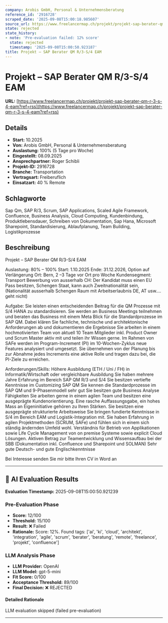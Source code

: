 ```yaml
---
company: Arobis GmbH, Personal & Unternehmensberatung
reference_id: '2916728'
scraped_date: '2025-09-08T15:00:18.985607'
source_url: https://www.freelancermap.ch/projekt/projekt-sap-berater-qm-r-3-s-4-eam?ref=rss
state: rejected
state_history:
- note: 'Pre-evaluation failed: 12% score'
  state: rejected
  timestamp: '2025-09-08T15:00:50.923187'
title: Projekt – SAP Berater QM R/3-S/4 EAM
---
```



# Projekt – SAP Berater QM R/3-S/4 EAM
**URL:** [https://www.freelancermap.ch/projekt/projekt-sap-berater-qm-r-3-s-4-eam?ref=rss](https://www.freelancermap.ch/projekt/projekt-sap-berater-qm-r-3-s-4-eam?ref=rss)
## Details
- **Start:** 10.2025
- **Von:** Arobis GmbH, Personal & Unternehmensberatung
- **Auslastung:** 100% (5 Tage pro Woche)
- **Eingestellt:** 08.09.2025
- **Ansprechpartner:** Roger Schibli
- **Projekt-ID:** 2916728
- **Branche:** Transportation
- **Vertragsart:** Freiberuflich
- **Einsatzart:** 40
                                                % Remote

## Schlagworte
Sap Qm, SAP R/3, Scrum, SAP Applications, Scaled Agile Framework, Confluence, Business Analysis, Cloud Computing, Kundenbindung, Produktlebensdauer, Schreiben von Dokumentation, Sap Hana, Microsoft Sharepoint, Standardisierung, Ablaufplanung, Team Building, Logistikprozesse

## Beschreibung
Projekt – SAP Berater QM R/3-S/4 EAM

Auslastung: 80% – 100%
Start: 1.10.2025
Ende: 31.12.2026, Option auf Verlängerung
Ort: Bern, 2 –3 Tage vor Ort pro Woche
Kundensegment: Transport
Bewerbung von ausserhalb CH: Der Kandidat muss einen EU Pass besitzen, Schengen Staat, kann auch Zweitnationalität sein, (Nationalität ausserhalb Schengen Raum mit Arbeitserlaubnis DE, AT usw.… geht nicht)

Aufgabe:
Sie leisten einen entscheidenden Beitrag für die QM Prozesse mit S/4 HANA zu standardisieren.
Sie werden an Business Meetings teilnehmen und beraten das Business mit einem Meta Blick für die Standardprozesse im SAP QM.
Dabei klären Sie fachliche, technische und architektonische Anforderungen ab und dokumentieren die Ergebnisse
Sie arbeiten in einem hochmotivierten Team von aktuell 10 Team Mitglieder inkl. Product Owner und Scrum Master aktiv mit und teilen ihr Wissen gerne.
Im Rahmen von SAFe werden im Program-Increment (PI) im 10-Wochen-Zyklus neue Features analysiert und umgesetzt.
Sie übernehmen von der Planung bis zur Abnahme jedes Increments eine aktive Rolle und tragen dazu bei, die PI-Ziele zu erreichen.

Anforderungen/Skills:
Höhere Ausbildung (ETH / Uni / FH) in Informatik/Wirtschaft oder vergleichbare Ausbildung
Sie haben mehrere Jahre Erfahrung im Bereich SAP QM R/3 und S/4
Sie besitzen vertiefte Kenntnisse im Customizing SAP QM
Sie kennen die Standardprozesse im SAP QM und 9-Phasenmodell sehr gut
Sie besitzen gute Business Analyse Fähigkeiten
Sie arbeiten gerne in einem agilen Team und besitzen eine ausgeprägte Kundenorientierung.
Eine rasche Auffassungsgabe, ein hohes Mass an Eigeninitiative gehören zu Ihren Stärken.
Sie besitzen eine ausgeprägte strukturierte Arbeitsweise
Sie bringen fundierte Kenntnisse in S/4 im Bereich EAM und Logistik-Integration mit.
Sie haben Erfahrung in agilen Projektmethoden (SCRUM, SAFe) und fühlen sich in einem sich ständig ändernden Umfeld wohl.
Verständnis für Betrieb von Applikationen sowie Life Cycle Management von on premise Systeme sowie explicit Cloud Lösungen.
Aktiven Betrag zur Teamentwicklung und Wissensaufbau bei der SBB (Dokumentation inkl. Confluence und Sharepoint und SOLMAN)
Sehr gute Deutsch- und gute Englischkenntnisse

Bei Interesse senden Sie mir bitte Ihren CV in Word an

---

## 🤖 AI Evaluation Results

**Evaluation Timestamp:** 2025-09-08T15:00:50.921239

### Pre-Evaluation Phase
- **Score:** 12/100
- **Threshold:** 15/100
- **Result:** ❌ Failed
- **Rationale:** Score: 12%. Found tags: ['ai', 'ki', 'cloud', 'architekt', 'integration', 'agile', 'scrum', 'berater', 'beratung', 'remote', 'freelance', 'projekt', 'confluence']

### LLM Analysis Phase
- **LLM Provider:** OpenAI
- **LLM Model:** gpt-5-mini
- **Fit Score:** 0/100
- **Acceptance Threshold:** 89/100
- **Final Decision:** ❌ REJECTED

#### Detailed Rationale
LLM evaluation skipped (failed pre-evaluation)

---
